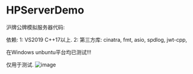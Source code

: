 # HPServerDemo
沪牌公牌模拟服务器代码:

依赖:
1: VS2019 C++17以上.
2: 第三方库: cinatra, fmt, asio, spdlog, jwt-cpp, 

在Windows unbuntu平台均已测试!!!


仅用于测试.
![image](https://github.com/thinkSJ/HPServerDemo/blob/main/TEST/test1.png)

